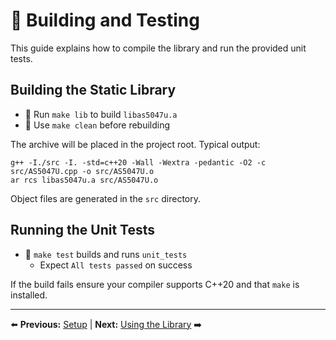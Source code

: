 # 🧰 Building and Testing

This guide explains how to compile the library and run the provided unit tests.

## Building the Static Library

- 🔨 Run `make lib` to build `libas5047u.a`
- 🧹 Use `make clean` before rebuilding

The archive will be placed in the project root. Typical output:
```
g++ -I./src -I. -std=c++20 -Wall -Wextra -pedantic -O2 -c src/AS5047U.cpp -o src/AS5047U.o
ar rcs libas5047u.a src/AS5047U.o
```

Object files are generated in the `src` directory.

## Running the Unit Tests
- 🏃 `make test` builds and runs `unit_tests`
  - Expect `All tests passed` on success


If the build fails ensure your compiler supports C++20 and that `make` is installed.

---
⬅️ **Previous:** [Setup](setup.md) | **Next:** [Using the Library](usage.md) ➡️
